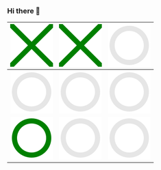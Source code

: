 ### Hi there 👋
<!-- START: tick-tack-toe -->
[![X](https://raw.githubusercontent.com/Lettly/Lettly/main/media/x.svg)](#)|[![X](https://raw.githubusercontent.com/Lettly/Lettly/main/media/x.svg)](#)|[![O clickable](https://raw.githubusercontent.com/Lettly/Lettly/main/media/o-trasparent.svg)](https://github.com/Lettly/Lettly/issues/new?body=Please+do+not+change+the+title.+Just+click+%22Submit+new+issue%22.+You+don%27t+need+to+do+anything+else+%3AD&title=2)|
|-|-|-|
[![O clickable](https://raw.githubusercontent.com/Lettly/Lettly/main/media/o-trasparent.svg)](https://github.com/Lettly/Lettly/issues/new?body=Please+do+not+change+the+title.+Just+click+%22Submit+new+issue%22.+You+don%27t+need+to+do+anything+else+%3AD&title=3)|[![O clickable](https://raw.githubusercontent.com/Lettly/Lettly/main/media/o-trasparent.svg)](https://github.com/Lettly/Lettly/issues/new?body=Please+do+not+change+the+title.+Just+click+%22Submit+new+issue%22.+You+don%27t+need+to+do+anything+else+%3AD&title=4)|[![O clickable](https://raw.githubusercontent.com/Lettly/Lettly/main/media/o-trasparent.svg)](https://github.com/Lettly/Lettly/issues/new?body=Please+do+not+change+the+title.+Just+click+%22Submit+new+issue%22.+You+don%27t+need+to+do+anything+else+%3AD&title=5)|
[![O](https://raw.githubusercontent.com/Lettly/Lettly/main/media/o.svg)](#)|[![O clickable](https://raw.githubusercontent.com/Lettly/Lettly/main/media/o-trasparent.svg)](https://github.com/Lettly/Lettly/issues/new?body=Please+do+not+change+the+title.+Just+click+%22Submit+new+issue%22.+You+don%27t+need+to+do+anything+else+%3AD&title=7)|[![O clickable](https://raw.githubusercontent.com/Lettly/Lettly/main/media/o-trasparent.svg)](https://github.com/Lettly/Lettly/issues/new?body=Please+do+not+change+the+title.+Just+click+%22Submit+new+issue%22.+You+don%27t+need+to+do+anything+else+%3AD&title=8)|
<!-- END: tick-tack-toe -->

<!--
**Lettly/Lettly** is a ✨ _special_ ✨ repository because its `README.md` (this file) appears on your GitHub profile.

Here are some ideas to get you started:

- 🔭 I’m currently working on ...
- 🌱 I’m currently learning ...
- 👯 I’m looking to collaborate on ...
- 🤔 I’m looking for help with ...
- 💬 Ask me about ...
- 📫 How to reach me: ...
- 😄 Pronouns: ...
- ⚡ Fun fact: ...
-->
